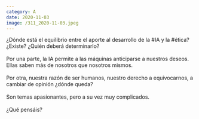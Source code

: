 ```yaml
--- 
category: A 
date: 2020-11-03 
image: /311_2020-11-03.jpeg 
--- 
```


¿Dónde está el equilibrio entre el aporte al desarrollo de la #IA y la #ética? ¿Existe? ¿Quién deberá determinarlo?<br><br>Por una parte, la IA permite a las máquinas anticiparse a nuestros deseos. Ellas saben más de nosotros que nosotros mismos. <br><br>Por otra, nuestra razón de ser humanos, nuestro derecho a equivocarnos, a cambiar de opinión ¿dónde queda?<br><br>Son temas apasionantes, pero a su vez muy complicados. <br><br>¿Qué pensáis?